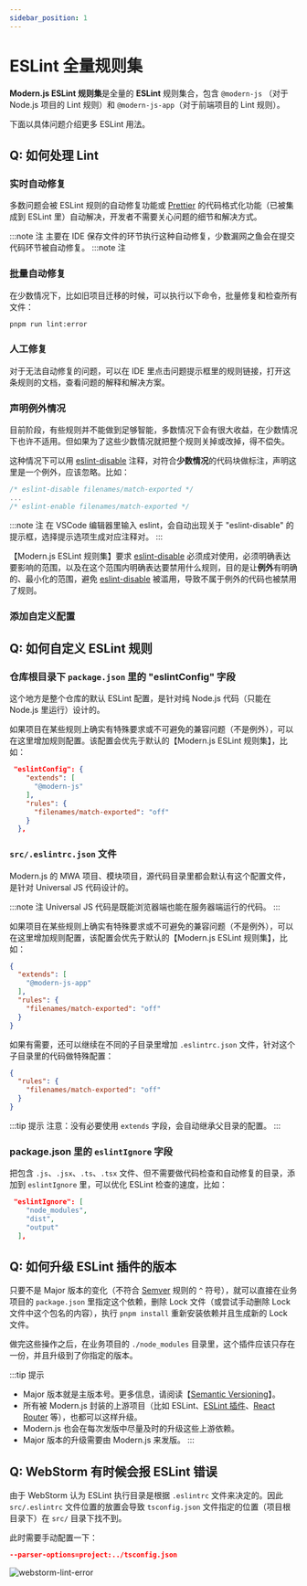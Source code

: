 ```yaml
---
sidebar_position: 1
---
```


# ESLint 全量规则集

<!-- 参考 [实战教程 - 确认编程环境](../handbook/c03-ide/3.1-setting-up) 确保本地 IDE 环境正常。 -->

**Modern.js ESLint 规则集**是全量的 **ESLint** 规则集合，包含 `@modern-js` （对于 Node.js 项目的 Lint 规则）和 `@modern-js-app`（对于前端项目的 Lint 规则）。

下面以具体问题介绍更多 ESLint 用法。

## Q: 如何处理 Lint

### 实时自动修复

多数问题会被 ESLint 规则的自动修复功能或 [Prettier](https://prettier.io/) 的代码格式化功能（已被集成到 ESLint 里）自动解决，开发者不需要关心问题的细节和解决方式。

:::note 注
主要在 IDE 保存文件的环节执行这种自动修复，少数漏网之鱼会在提交代码环节被自动修复。
:::note 注
### 批量自动修复

在少数情况下，比如旧项目迁移的时候，可以执行以下命令，批量修复和检查所有文件：

```bash
pnpm run lint:error
```

### 人工修复

对于无法自动修复的问题，可以在 IDE 里点击问题提示框里的规则链接，打开这条规则的文档，查看问题的解释和解决方案。


### 声明例外情况

目前阶段，有些规则并不能做到足够智能，多数情况下会有很大收益，在少数情况下也许不适用。但如果为了这些少数情况就把整个规则关掉或改掉，得不偿失。

这种情况下可以用 [eslint-disable](https://eslint.org/docs/user-guide/configuring/rules#disabling-rules) 注释，对符合**少数情况**的代码块做标注，声明这里是一个例外，应该忽略。比如：

```javascript
/* eslint-disable filenames/match-exported */
...
/* eslint-enable filenames/match-exported */
```

:::note 注
在 VSCode 编辑器里输入 eslint，会自动出现关于 "eslint-disable" 的提示框，选择提示选项生成对应注释对。
:::

【Modern.js ESLint 规则集】要求 [eslint-disable](https://eslint.org/docs/user-guide/configuring/rules#disabling-rules) 必须成对使用，必须明确表达要影响的范围，以及在这个范围内明确表达要禁用什么规则，目的是让**例外**有明确的、最小化的范围，避免 [eslint-disable](https://eslint.org/docs/user-guide/configuring/rules#disabling-rules) 被滥用，导致不属于例外的代码也被禁用了规则。

### 添加自定义配置

<!-- 见 [如何自定义 Lint 规则](/guide/more-guides/more-about-lint#q-如何自定义-lint-规则) -->

## Q: 如何自定义 ESLint 规则

### 仓库根目录下 `package.json` 里的 "eslintConfig" 字段

这个地方是整个仓库的默认 ESLint 配置，是针对纯 Node.js 代码（只能在 Node.js 里运行）设计的。

如果项目在某些规则上确实有特殊要求或不可避免的兼容问题（不是例外），可以在这里增加规则配置。该配置会优先于默认的【Modern.js ESLint 规则集】，比如：

```json
 "eslintConfig": {
    "extends": [
      "@modern-js"
    ],
    "rules": {
      "filenames/match-exported": "off"
    }
  },

```

### `src/.eslintrc.json` 文件

Modern.js 的 MWA 项目、模块项目，源代码目录里都会默认有这个配置文件，是针对 Universal JS 代码设计的。

:::note 注
Universal JS 代码是既能浏览器端也能在服务器端运行的代码。
:::

如果项目在某些规则上确实有特殊要求或不可避免的兼容问题（不是例外），可以在这里增加规则配置，该配置会优先于默认的【Modern.js ESLint 规则集】，比如：

```json
{
  "extends": [
    "@modern-js-app"
  ],
  "rules": {
    "filenames/match-exported": "off"
  }
}
```

如果有需要，还可以继续在不同的子目录里增加 `.eslintrc.json` 文件，针对这个子目录里的代码做特殊配置：

```json
{
  "rules": {
    "filenames/match-exported": "off"
  }
}
```

:::tip 提示
注意：没有必要使用 `extends` 字段，会自动继承父目录的配置。
:::

### package.json 里的 `eslintIgnore` 字段

把包含 `.js`、`.jsx`、`.ts`、`.tsx` 文件、但不需要做代码检查和自动修复的目录，添加到 `eslintIgnore` 里，可以优化 ESLint 检查的速度，比如：

```json
 "eslintIgnore": [
    "node_modules",
    "dist",
    "output"
  ],
```

## Q: 如何升级 ESLint 插件的版本

只要不是 Major 版本的变化（不符合 [Semver](https://semver.org/) 规则的 `^` 符号），就可以直接在业务项目的 `package.json` 里指定这个依赖，删除 Lock 文件（或尝试手动删除 Lock 文件中这个包名的内容），执行 `pnpm install` 重新安装依赖并且生成新的 Lock 文件。

做完这些操作之后，在业务项目的 `./node_modules` 目录里，这个插件应该只存在一份，并且升级到了你指定的版本。

:::tip 提示
- Major 版本就是主版本号。更多信息，请阅读【[Semantic Versioning](https://semver.org/#summary)】。
- 所有被 Modern.js 封装的上游项目（比如 ESLint、[ESLint 插件](https://eslint.org/docs/user-guide/configuring/plugins#plugins)、[React Router](https://reactrouter.com/) 等），也都可以这样升级。
- Modern.js 也会在每次发版中尽量及时的升级这些上游依赖。
- Major 版本的升级需要由 Modern.js 来发版。
:::

## Q: WebStorm 有时候会报 ESLint 错误

由于 WebStorm 认为 ESLint 执行目录是根据 `.eslintrc` 文件来决定的。因此 `src/.eslintrc` 文件位置的放置会导致 `tsconfig.json` 文件指定的位置（项目根目录下）在 `src/` 目录下找不到。

此时需要手动配置一下：

```json
--parser-options=project:../tsconfig.json
```

![webstorm-lint-error](https://lf3-static.bytednsdoc.com/obj/eden-cn/aphqeh7uhohpquloj/modern-js/docs/webstorm-lint-error.png)
